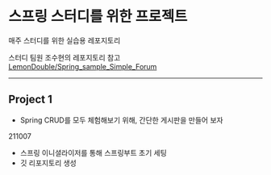 # 스프링 스터디를 위한 프로젝트

매주 스터디를 위한 실습용 레포지토리

스터디 팀원 조수현의 레포지토리 참고  
[LemonDouble/Spring_sample_Simple_Forum](https://github.com/LemonDouble/Spring_sample_Simple_Forum)

---

## Project 1
  
- Spring CRUD를 모두 체험해보기 위해, 간단한 게시판을 만들어 보자  
  
211007
- 스프링 이니셜라이저를 통해 스프링부트 초기 세팅
- 깃 리포지토리 생성
